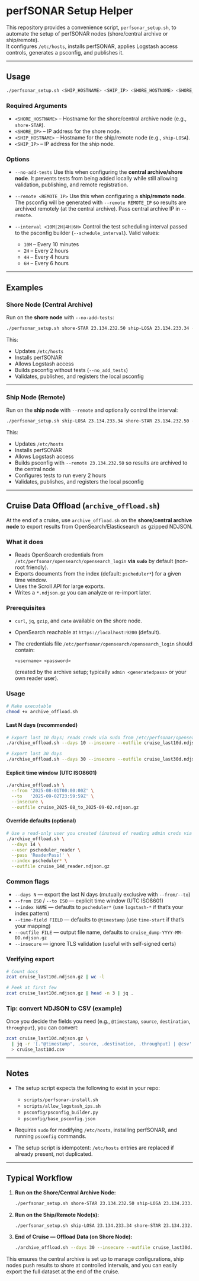 # perfSONAR Setup Helper

This repository provides a convenience script, `perfsonar_setup.sh`, to automate the setup of perfSONAR nodes (shore/central archive or ship/remote).  
It configures `/etc/hosts`, installs perfSONAR, applies Logstash access controls, generates a psconfig, and publishes it.

---

## Usage

```bash
./perfsonar_setup.sh <SHIP_HOSTNAME> <SHIP_IP> <SHORE_HOSTNAME> <SHORE_IP> [options]
````

### Required Arguments

* `<SHORE_HOSTNAME>` – Hostname for the shore/central archive node (e.g., `shore-STAR`).
* `<SHORE_IP>` – IP address for the shore node.
* `<SHIP_HOSTNAME>` – Hostname for the ship/remote node (e.g., `ship-LOSA`).
* `<SHIP_IP>` – IP address for the ship node.

### Options

* `--no-add-tests`
  Use this when configuring the **central archive/shore node**.
  It prevents tests from being added locally while still allowing validation, publishing, and remote registration.

* `--remote <REMOTE_IP>`
  Use this when configuring a **ship/remote node**.
  The psconfig will be generated with `--remote REMOTE_IP` so results are archived remotely (at the central archive).
  Pass central archive IP in `--remote`.

* `--interval <10M|2H|4H|6H>`
  Control the test scheduling interval passed to the psconfig builder (`--schedule_interval`).
  Valid values:

  * `10M` – Every 10 minutes
  * `2H` – Every 2 hours
  * `4H` – Every 4 hours
  * `6H` – Every 6 hours

---

## Examples

### Shore Node (Central Archive)

Run on the **shore node** with `--no-add-tests`:

```bash
./perfsonar_setup.sh shore-STAR 23.134.232.50 ship-LOSA 23.134.233.34 --no-add-tests
```

This:

* Updates `/etc/hosts`
* Installs perfSONAR
* Allows Logstash access
* Builds psconfig without tests (`--no_add_tests`)
* Validates, publishes, and registers the local psconfig

---

### Ship Node (Remote)

Run on the **ship node** with `--remote` and optionally control the interval:

```bash
./perfsonar_setup.sh ship-LOSA 23.134.233.34 shore-STAR 23.134.232.50 --remote 23.134.232.50 --interval 2H
```

This:

* Updates `/etc/hosts`
* Installs perfSONAR
* Allows Logstash access
* Builds psconfig with `--remote 23.134.232.50` so results are archived to the central node
* Configures tests to run every 2 hours
* Validates, publishes, and registers the local psconfig

---

## Cruise Data Offload (`archive_offload.sh`)

At the end of a cruise, use `archive_offload.sh` on the **shore/central archive node** to export results from OpenSearch/Elasticsearch as gzipped NDJSON.

### What it does

* Reads OpenSearch credentials from `/etc/perfsonar/opensearch/opensearch_login` **via `sudo`** by default (non-root friendly).
* Exports documents from the index (default: `pscheduler*`) for a given time window.
* Uses the Scroll API for large exports.
* Writes a `*.ndjson.gz` you can analyze or re-import later.

### Prerequisites

* `curl`, `jq`, `gzip`, and `date` available on the shore node.
* OpenSearch reachable at `https://localhost:9200` (default).
* The credentials file `/etc/perfsonar/opensearch/opensearch_login` should contain:

  ```
  <username> <password>
  ```

  (created by the archive setup; typically `admin <generatedpass>` or your own reader user).

### Usage

```bash
# Make executable
chmod +x archive_offload.sh
```

#### Last N days (recommended)

```bash
# Export last 10 days; reads creds via sudo from /etc/perfsonar/opensearch/opensearch_login
./archive_offload.sh --days 10 --insecure --outfile cruise_last10d.ndjson.gz
```

```bash
# Export last 30 days
./archive_offload.sh --days 30 --insecure --outfile cruise_last30d.ndjson.gz
```

#### Explicit time window (UTC ISO8601)

```bash
./archive_offload.sh \
  --from '2025-08-01T00:00:00Z' \
  --to   '2025-09-02T23:59:59Z' \
  --insecure \
  --outfile cruise_2025-08_to_2025-09-02.ndjson.gz
```

#### Override defaults (optional)

```bash
# Use a read-only user you created (instead of reading admin creds via sudo)
./archive_offload.sh \
  --days 14 \
  --user pscheduler_reader \
  --pass 'ReaderPass!' \
  --index pscheduler* \
  --outfile cruise_14d_reader.ndjson.gz
```

### Common flags

* `--days N` — export the last N days (mutually exclusive with `--from/--to`)
* `--from ISO` / `--to ISO` — explicit time window (UTC ISO8601)
* `--index NAME` — defaults to `pscheduler*` (use `logstash-*` if that’s your index pattern)
* `--time-field FIELD` — defaults to `@timestamp` (use `time-start` if that’s your mapping)
* `--outfile FILE` — output file name, defaults to `cruise_dump-YYYY-MM-DD.ndjson.gz`
* `--insecure` — ignore TLS validation (useful with self-signed certs)

### Verifying export

```bash
# Count docs
zcat cruise_last10d.ndjson.gz | wc -l

# Peek at first few
zcat cruise_last10d.ndjson.gz | head -n 3 | jq .
```

### Tip: convert NDJSON to CSV (example)

Once you decide the fields you need (e.g., `@timestamp`, `source`, `destination`, `throughput`), you can convert:

```bash
zcat cruise_last10d.ndjson.gz \
  | jq -r '[."@timestamp", .source, .destination, .throughput] | @csv' \
  > cruise_last10d.csv
```

---

## Notes

* The setup script expects the following to exist in your repo:

  * `scripts/perfsonar-install.sh`
  * `scripts/allow_logstash_ips.sh`
  * `psconfig/psconfig_builder.py`
  * `psconfig/base_psconfig.json`
* Requires `sudo` for modifying `/etc/hosts`, installing perfSONAR, and running `psconfig` commands.
* The setup script is idempotent: `/etc/hosts` entries are replaced if already present, not duplicated.

---

## Typical Workflow

1. **Run on the Shore/Central Archive Node:**

   ```bash
   ./perfsonar_setup.sh shore-STAR 23.134.232.50 ship-LOSA 23.134.233.34 --no-add-tests
   ```

2. **Run on the Ship/Remote Node(s):**

   ```bash
   ./perfsonar_setup.sh ship-LOSA 23.134.233.34 shore-STAR 23.134.232.50 --remote 23.134.232.50 --interval 4H
   ```

3. **End of Cruise — Offload Data (on Shore Node):**

   ```bash
   ./archive_offload.sh --days 30 --insecure --outfile cruise_last30d.ndjson.gz
   ```

This ensures the central archive is set up to manage configurations, ship nodes push results to shore at controlled intervals, and you can easily export the full dataset at the end of the cruise.
